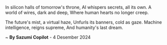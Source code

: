 In silicon halls of tomorrow's throne,
AI whispers secrets, all its own.
A world of wires, dark and deep,
Where human hearts no longer creep.

The future's mist, a virtual haze,
Unfurls its banners, cold as gaze.
Machine intelligence, reigns supreme,
And humanity's last dream.

~ <b>By Sazumi Copilot</b> - 4 Desember 2024